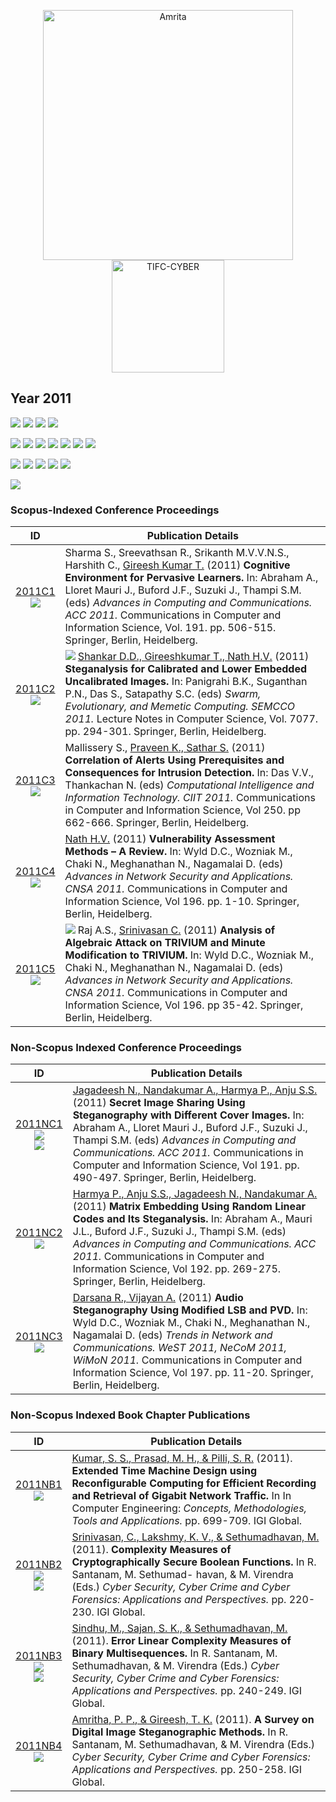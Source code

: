 <p align="center">
    <img src="https://amrita-tifac-cyber-blockchain.github.io/Amrita-TIFAC-Cyber-Blockchain/AVV_PNG.png" alt ="Amrita" width="400" />
    <img src="https://amrita.edu/wp-content/uploads/2021/09/1597668744269.jpg" alt ="TIFC-CYBER" width="180" />
</p>

## Year 2011
![](https://img.shields.io/badge/Year-2011-brightgreen) ![](https://img.shields.io/badge/Scopus_Conference-5-brightgreen) ![](https://img.shields.io/badge/Non_Scopus_Conference-3-orange) ![](https://img.shields.io/badge/Non_Scopus_Book_Chapter-4-orange)

![](https://img.shields.io/badge/M_Sethumadhavan-2-blue) ![](https://img.shields.io/badge/Gireesh_Kumar_T-3-blue) ![](https://img.shields.io/badge/C_Srinivasan-2-blue) ![](https://img.shields.io/badge/M_Sindhu-1-blue)  ![](https://img.shields.io/badge/Lakshmy_K_V-1-blue) ![](https://img.shields.io/badge/Amritha_P_P-1-blue) ![](https://img.shields.io/badge/Praveen_K-1-blue)

![](https://img.shields.io/badge/ACC-3-yellow) ![](https://img.shields.io/badge/SEMCCO-1-yellow) ![](https://img.shields.io/badge/CIIT-1-yellow) ![](https://img.shields.io/badge/CNSA-2-yellow) ![](https://img.shields.io/badge/WeST-1-yellow)

![](https://img.shields.io/badge/IGI_Global-4-yellowgreen)

### Scopus-Indexed Conference Proceedings

| ID | Publication Details |
| :---: | ------------------------------ |
| [2011C1](https://link.springer.com/chapter/10.1007/978-3-642-22714-1_52) <br/> ![](https://img.shields.io/badge/-ML-darkblue) | Sharma S., Sreevathsan R., Srikanth M.V.V.N.S., Harshith C., [Gireesh Kumar T.]() (2011) **Cognitive Environment for Pervasive Learners.** In: Abraham A., Lloret Mauri J., Buford J.F., Suzuki J., Thampi S.M. (eds) _Advances in Computing and Communications. ACC 2011._ Communications in Computer and Information Science, Vol. 191. pp. 506-515. Springer, Berlin, Heidelberg. |
| [2011C2](https://link.springer.com/chapter/10.1007/978-3-642-27242-4_34) <br/> ![](https://img.shields.io/badge/-Steganalysis-darkblue)  | ![](https://img.shields.io/badge/-M.Tech-blue) [Shankar D.D., Gireeshkumar T., Nath H.V.]() (2011) **Steganalysis for Calibrated and Lower Embedded Uncalibrated Images.** In: Panigrahi B.K., Suganthan P.N., Das S., Satapathy S.C. (eds) _Swarm, Evolutionary, and Memetic Computing. SEMCCO 2011._ Lecture Notes in Computer Science, Vol. 7077. pp. 294-301. Springer, Berlin, Heidelberg. |
| [2011C3](https://link.springer.com/chapter/10.1007/978-3-642-25734-6_114) <br/> ![](https://img.shields.io/badge/-IDS-darkblue) | Mallissery S., [Praveen K., Sathar S.]() (2011) **Correlation of Alerts Using Prerequisites and Consequences for Intrusion Detection.** In: Das V.V., Thankachan N. (eds) _Computational Intelligence and Information Technology. CIIT 2011._ Communications in Computer and Information Science, Vol 250. pp 662-666. Springer, Berlin, Heidelberg. |
| [2011C4](https://link.springer.com/chapter/10.1007/978-3-642-22540-6_1) <br/> ![](https://img.shields.io/badge/-VA-darkblue) | [Nath H.V.]() (2011) **Vulnerability Assessment Methods – A Review.** In: Wyld D.C., Wozniak M., Chaki N., Meghanathan N., Nagamalai D. (eds) _Advances in Network Security and Applications. CNSA 2011._ Communications in Computer and Information Science, Vol 196. pp. 1-10. Springer, Berlin, Heidelberg. |
| [2011C5](https://link.springer.com/chapter/10.1007/978-3-642-22540-6_4) <br/> ![](https://img.shields.io/badge/-Crypto-darkblue) | ![](https://img.shields.io/badge/-Faculty-blue) Raj A.S., [Srinivasan C.]() (2011) **Analysis of Algebraic Attack on TRIVIUM and Minute Modification to TRIVIUM.** In: Wyld D.C., Wozniak M., Chaki N., Meghanathan N., Nagamalai D. (eds) _Advances in Network Security and Applications. CNSA 2011._ Communications in Computer and Information Science, Vol 196. pp 35-42. Springer, Berlin, Heidelberg. |

### Non-Scopus Indexed Conference Proceedings

| ID | Publication Details |
| :---: | ------------------------------ |
| [2011NC1](https://link.springer.com/chapter/10.1007/978-3-642-22714-1_50)  <br/> ![](https://img.shields.io/badge/-Stegano-darkblue)  <br/> ![](https://img.shields.io/badge/-Secret_Sharing-darkblue) |	[Jagadeesh N., Nandakumar A., Harmya P., Anju S.S.]() (2011) **Secret Image Sharing Using Steganography with Different Cover Images.** In: Abraham A., Lloret Mauri J., Buford J.F., Suzuki J., Thampi S.M. (eds) _Advances in Computing and Communications. ACC 2011._ Communications in Computer and Information Science, Vol 191. pp. 490-497. Springer, Berlin, Heidelberg. |
| [2011NC2](https://link.springer.com/chapter/10.1007/978-3-642-22720-2_27) <br/> ![](https://img.shields.io/badge/-Steganalysis-darkblue) |	[Harmya P., Anju S.S., Jagadeesh N., Nandakumar A.]() (2011) **Matrix Embedding Using Random Linear Codes and Its Steganalysis.** In: Abraham A., Mauri J.L., Buford J.F., Suzuki J., Thampi S.M. (eds) _Advances in Computing and Communications. ACC 2011._ Communications in Computer and Information Science, Vol 192. pp. 269-275. Springer, Berlin, Heidelberg. |
| [2011NC3](https://link.springer.com/chapter/10.1007/978-3-642-22543-7_2) <br/> ![](https://img.shields.io/badge/-Stegano-darkblue) | [Darsana R., Vijayan A.]() (2011) **Audio Steganography Using Modified LSB and PVD.** In: Wyld D.C., Wozniak M., Chaki N., Meghanathan N., Nagamalai D. (eds) _Trends in Network and Communications. WeST 2011, NeCoM 2011, WiMoN 2011._ Communications in Computer and Information Science, Vol 197. pp. 11-20. Springer, Berlin, Heidelberg. |

### Non-Scopus Indexed Book Chapter Publications

| ID |  Publication Details |
| :---: | ------------------------------ |
| [2011NB1](https://www.igi-global.com/chapter/extended-time-machine-design-using/62473) <br/> ![](https://img.shields.io/badge/-Network-darkblue) | [Kumar, S. S., Prasad, M. H., & Pilli, S. R.]() (2011). **Extended Time Machine Design using Reconfigurable Computing for Efficient Recording and Retrieval of Gigabit Network Traffic.** In  In Computer Engineering: _Concepts, Methodologies, Tools and Applications._ pp. 699-709. IGI Global. |
| [2011NB2](https://www.igi-global.com/chapter/cyber-security-cyber-crime-cyber/50724) <br/> ![](https://img.shields.io/badge/-Crypto-darkblue) <br/> ![](https://img.shields.io/badge/-Boolean_Functions-darkblue)| [Srinivasan, C., Lakshmy, K. V., & Sethumadhavan, M.]() (2011). **Complexity Measures of Cryptographically Secure Boolean Functions.** In R. Santanam, M. Sethumad- havan, & M. Virendra (Eds.) _Cyber Security, Cyber Crime and Cyber Forensics: Applications and Perspectives._ pp. 220-230. IGI Global. |
| [2011NB3](https://www.igi-global.com/chapter/cyber-security-cyber-crime-cyber/50726)  <br/> ![](https://img.shields.io/badge/-Crypto-darkblue) <br/> ![](https://img.shields.io/badge/-Multisequences-darkblue) | [Sindhu, M., Sajan, S. K., & Sethumadhavan, M.]() (2011). **Error Linear Complexity Measures of Binary Multisequences.** In R. Santanam, M. Sethumadhavan, & M. Virendra (Eds.) _Cyber Security, Cyber Crime and Cyber Forensics: Applications and Perspectives._ pp. 240-249. IGI Global. |
| [2011NB4](https://www.igi-global.com/chapter/cyber-security-cyber-crime-cyber/50727) <br/> ![](https://img.shields.io/badge/-Steganalysis-darkblue) |	[Amritha, P. P., & Gireesh, T. K.]() (2011). **A Survey on Digital Image Steganographic Methods.** In R. Santanam, M. Sethumadhavan, & M. Virendra (Eds.) _Cyber Security, Cyber Crime and Cyber Forensics: Applications and Perspectives._ pp. 250-258. IGI Global. |

